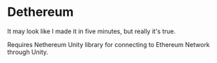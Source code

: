 # Dethereum

It may look like I made it in five minutes, but really it's true.

Requires Nethereum Unity library for connecting to Ethereum Network through Unity.